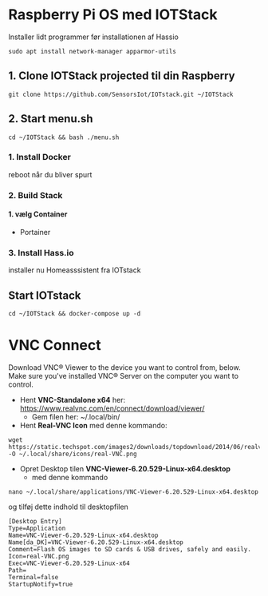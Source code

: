 # Raspberry Pi OS med IOTStack 

Installer lidt programmer før installationen af Hassio
```
sudo apt install network-manager apparmor-utils
```

## 1. Clone IOTStack projected til din Raspberry
```
git clone https://github.com/SensorsIot/IOTstack.git ~/IOTStack
```
## 2. Start menu.sh
```
cd ~/IOTStack && bash ./menu.sh
```
### 1. Install Docker
reboot når du bliver spurt

### 2. Build Stack

#### 1. vælg Container
* Portainer
### 3. Install Hass.io
installer nu Homeasssistent fra IOTstack

## Start IOTstack
``` 
cd ~/IOTStack && docker-compose up -d
``` 


# VNC Connect
Download VNC® Viewer to the device you want to control from, below. Make sure you've installed VNC® Server on the computer you want to control.  

* Hent **VNC-Standalone x64** her: https://www.realvnc.com/en/connect/download/viewer/   
  * Gem filen her: ~/.local/bin/
* Hent **Real-VNC Icon** med denne kommando:
``` 
wget https://static.techspot.com/images2/downloads/topdownload/2014/06/realvnc.png -O ~/.local/share/icons/real-VNC.png
``` 
* Opret Desktop tilen **VNC-Viewer-6.20.529-Linux-x64.desktop**
  * med denne kommando 
``` 
nano ~/.local/share/applications/VNC-Viewer-6.20.529-Linux-x64.desktop
``` 
og tilføj dette indhold til desktopfilen

``` 
[Desktop Entry]
Type=Application
Name=VNC-Viewer-6.20.529-Linux-x64.desktop
Name[da_DK]=VNC-Viewer-6.20.529-Linux-x64.desktop
Comment=Flash OS images to SD cards & USB drives, safely and easily.
Icon=real-VNC.png
Exec=VNC-Viewer-6.20.529-Linux-x64
Path=
Terminal=false
StartupNotify=true
``` 
